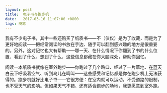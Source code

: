 ```yaml
---
layout: post
title:  电子书与跑步机
date:   2017-03-16 11:07:00 +0800
tags: 随笔
---
```

我有不少电子书，其中一些还购买了纸质书——不（仅仅）是为了收藏，而是为了更好地阅读——把经常阅读的书放在手边、随手可以翻到感兴趣的地方是很重要的。另外，这对记忆也大有帮助——哪一天、在什么情况下你翻到了书的什么位置、看到了什么、想到了什么，这些信息都藏在你大脑深处，帮助你回忆。

阅读一本纸质书就像在室外跑步——你跑过了几个路口、经过了一片草地、在蓝天白云下呼吸着空气、听到鸟儿在鸣叫——这些感受和记忆都是你在跑步机上无法获得的。跑步机就好比电子书——它很方便：在室内就可以运动，不受道路的限制，也不受天气的影响。但如果天气不错、还有适合跑步的场地，我更愿意到室外跑。
